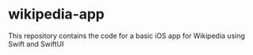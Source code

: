 # wikipedia-app
This repository contains the code for a basic iOS app for Wikipedia using Swift and SwiftUI
